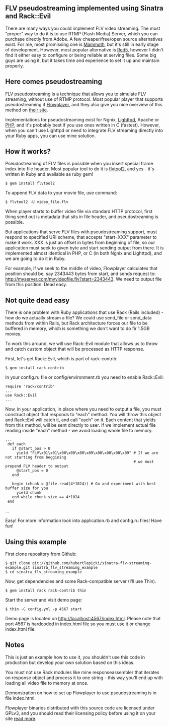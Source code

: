 FLV pseudostreaming implemented using Sinatra and Rack::Evil
------------------------------------------------------------

There are many ways you could implement FLV video streaming. The most "proper" way to do it is to use RTMP (Flash Media) Server, which you can purchase directly from Adobe. A few cheaper/free/open source alternatives exist. For me, most promissing one is [Mammoth](http://mammoth-project.org/), but it's still in early stage of development. However, most popular alternative is [Red5](http://osflash.org/red5), however I didn't find it either easy to configure or being reliable at serving files. Some big guys are using it, but it takes time and experience to set it up and maintain properly.

Here comes pseudostreaming
--------------------------

FLV pseudostreaming is a technique that allows you to simulate FLV streaming, without use of RTMP protocol. Most popular player that supports pseudostreaming if [Flowplayer](http://flowplayer.org), and they also give you nice overview of this method on [their site](http://flowplayer.org/plugins/streaming/pseudostreaming.html).

Implementations for pseudostreaming exist for Ngnix, [Lighttpd](http://blog.lighttpd.net/articles/2006/03/09/flv-streaming-with-lighttpd), Apache or [PHP](http://richbellamy.com/wiki/Flash_Streaming_to_FlowPlayer_using_only_PHP), and it's probably best if you use ones written in C (fastest). However, when you can't use Lighttpd or need to integrate FLV streaming directly into your Ruby apps, you can use mine solution.

How it works?
-------------

Pseudostreaming of FLV files is possible when you insert special frame index into file header. Most popular tool to do it is [flvtool2](http://osflash.org/flvtool2), and yes - it's written in Ruby and available as ruby gem!

    $ gem install flvtool2

To append FLV data to your movie file, use command:

    $ flvtool2 -U video_file.flv

When player starts to buffer video file via standard HTTP protocol, first thing send out is metadata that sits in file header, and pseudostreaming is possible.

But applications that serve FLV files with pseudostreaming support, must respond to specified URI scheme, that accepts "start=XXX" parameter to make it work. XXX is just an offset in bytes from beginning of file, so our application must seek to given byte and start sending output from there. It is implemented almost identical in PHP, or C (in both Ngnix and Lighttpd), and we are going to do it in Ruby.

For example, if we seek to the middle of video, Flowplayer calculates that position should be, say 2343443 bytes from start, and sends request to: http://myserver.com/myvideofile.flv?start=2343443. We need to output file from this position. Dead easy.

Not quite dead easy
-------------------

There is one problem with Ruby applications that use Rack (Rails included) - how do we actually stream a file? We could use send_file or send_data methods from within Rails, but Rack architecture forces our file to be buffered in memory, which is something we don't want to do fir 1.5GB movies.

To work this around, we will use Rack::Evil module that allows us to throw and catch custom object that will be processed as HTTP response.

First, let's get Rack::Evil, which is part of rack-contrib:

    $ gem install rack-contrib

In your config.ru file or config/environment.rb you need to enable Rack::Evil:

    require 'rack/contrib'
    ...
    use Rack::Evil
    ...

Now, in your application, in place where you need to output a file, you must construct object that responds to "each" method. You will throw this object and Rack::Evil will catch it, and call "each" on it. Each content that yields from this method, will be sent directly to user. If we implement actual file reading inside "each" method - we avoid loading whole file to memory.

    ...
     def each
       if @start_pos > 0
         yield "FLV\x01\x01\x00\x00\x00\x09\x00\x00\x00\x09" # If we are not starting from beggining
                                                             # we must prepend FLV header to output
         @start_pos = 0
       end
  
       begin (chunk = @file.read(4*1024)) # Go and experiment with best buffer size for you
         yield chunk
       end while chunk.size == 4*1024
     end
   ...

Easy! For more information look into application.rb and config.ru files! Have fun!

Using this example
------------------

First clone repository from Github:

    $ git clone git://github.com/hubertlepicki/sinatra-flv-streaming-example.git sinatra_flv_streaming_example
    $ cd sinatra_flv_streaming_example

Now, get dependencies and some Rack-compatible server (I'll use Thin).

    $ gem install rack rack-contrib thin

Start the server and visit demo page:

    $ thin -C config.yml -p 4567 start

Demo page is located on [http://localhost:4567/index.html](http://localhost:4567/index.html). Please note that port 4567 is hardcoded in index.html file so you must use it or change index.html file.

Notes
-----

This is just an example how to use it, you shouldn't use this code in production but develop your own solution based on this ideas.

You must not use Rack modules like mine responseassembler that iterates on response object and process it to one string - this way you'll end up with loading all video file to memory at once.

Demonstration on how to set up Flowplayer to use pseudostreaming is in file index.html.

Flowplayer binaries distributed with this source code are licensed under GPLv3, and you should read their licensing policy before using it on your site [read more](http://flowplayer.org).

